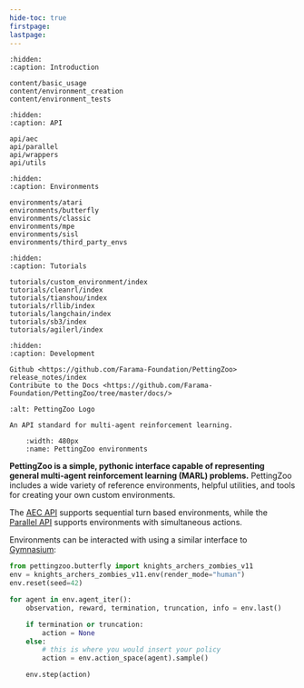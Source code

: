 ```yaml
---
hide-toc: true
firstpage:
lastpage:
---
```


```{toctree}
:hidden:
:caption: Introduction

content/basic_usage
content/environment_creation
content/environment_tests
```

```{toctree}
:hidden:
:caption: API

api/aec
api/parallel
api/wrappers
api/utils
```

```{toctree}
:hidden:
:caption: Environments

environments/atari
environments/butterfly
environments/classic
environments/mpe
environments/sisl
environments/third_party_envs
```

```{toctree}
:hidden:
:caption: Tutorials

tutorials/custom_environment/index
tutorials/cleanrl/index
tutorials/tianshou/index
tutorials/rllib/index
tutorials/langchain/index
tutorials/sb3/index
tutorials/agilerl/index
```

```{toctree}
:hidden:
:caption: Development

Github <https://github.com/Farama-Foundation/PettingZoo>
release_notes/index
Contribute to the Docs <https://github.com/Farama-Foundation/PettingZoo/tree/master/docs/>
```

```{project-logo} _static/img/pettingzoo-text.png
:alt: PettingZoo Logo
```

```{project-heading}
An API standard for multi-agent reinforcement learning.
```

```{figure} _static/img/environments-demo.gif
    :width: 480px
    :name: PettingZoo environments
```

**PettingZoo is a simple, pythonic interface capable of representing general multi-agent reinforcement learning (MARL) problems.**
PettingZoo includes a wide variety of reference environments, helpful utilities, and tools for creating your own custom environments.

The [AEC API](/api/aec/) supports sequential turn based environments, while the [Parallel API](/api/parallel/) supports environments with simultaneous actions.

Environments can be interacted with using a similar interface to [Gymnasium](https://gymnasium.farama.org):

```python
from pettingzoo.butterfly import knights_archers_zombies_v11
env = knights_archers_zombies_v11.env(render_mode="human")
env.reset(seed=42)

for agent in env.agent_iter():
    observation, reward, termination, truncation, info = env.last()

    if termination or truncation:
        action = None
    else:
        # this is where you would insert your policy
        action = env.action_space(agent).sample()

    env.step(action)
```

